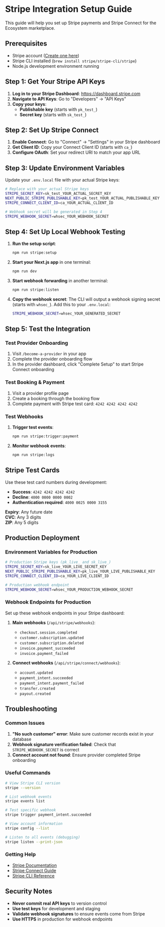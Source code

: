 # Stripe Integration Setup Guide

This guide will help you set up Stripe payments and Stripe Connect for the Ecosystem marketplace.

## Prerequisites

- Stripe account ([Create one here](https://dashboard.stripe.com/register))
- Stripe CLI installed (`brew install stripe/stripe-cli/stripe`)
- Node.js development environment running

## Step 1: Get Your Stripe API Keys

1. **Log in to your Stripe Dashboard**: https://dashboard.stripe.com
2. **Navigate to API Keys**: Go to "Developers" → "API Keys"
3. **Copy your keys**:
   - **Publishable key** (starts with `pk_test_`)
   - **Secret key** (starts with `sk_test_`)

## Step 2: Set Up Stripe Connect

1. **Enable Connect**: Go to "Connect" → "Settings" in your Stripe dashboard
2. **Get Client ID**: Copy your Connect Client ID (starts with `ca_`)
3. **Configure OAuth**: Set your redirect URI to match your app URL

## Step 3: Update Environment Variables

Update your `.env.local` file with your actual Stripe keys:

```bash
# Replace with your actual Stripe keys
STRIPE_SECRET_KEY=sk_test_YOUR_ACTUAL_SECRET_KEY
NEXT_PUBLIC_STRIPE_PUBLISHABLE_KEY=pk_test_YOUR_ACTUAL_PUBLISHABLE_KEY
STRIPE_CONNECT_CLIENT_ID=ca_YOUR_ACTUAL_CLIENT_ID

# Webhook secret will be generated in Step 4
STRIPE_WEBHOOK_SECRET=whsec_YOUR_WEBHOOK_SECRET
```

## Step 4: Set Up Local Webhook Testing

1. **Run the setup script**:
   ```bash
   npm run stripe:setup
   ```

2. **Start your Next.js app** in one terminal:
   ```bash
   npm run dev
   ```

3. **Start webhook forwarding** in another terminal:
   ```bash
   npm run stripe:listen
   ```

4. **Copy the webhook secret**: The CLI will output a webhook signing secret (starts with `whsec_`). Add this to your `.env.local`:
   ```bash
   STRIPE_WEBHOOK_SECRET=whsec_YOUR_GENERATED_SECRET
   ```

## Step 5: Test the Integration

### Test Provider Onboarding
1. Visit `/become-a-provider` in your app
2. Complete the provider onboarding flow
3. In the provider dashboard, click "Complete Setup" to start Stripe Connect onboarding

### Test Booking & Payment
1. Visit a provider profile page
2. Create a booking through the booking flow
3. Complete payment with Stripe test card: `4242 4242 4242 4242`

### Test Webhooks
1. **Trigger test events**:
   ```bash
   npm run stripe:trigger:payment
   ```

2. **Monitor webhook events**:
   ```bash
   npm run stripe:logs
   ```

## Stripe Test Cards

Use these test card numbers during development:

- **Success**: `4242 4242 4242 4242`
- **Decline**: `4000 0000 0000 0002`
- **Authentication required**: `4000 0025 0000 3155`

**Expiry**: Any future date  
**CVC**: Any 3 digits  
**ZIP**: Any 5 digits

## Production Deployment

### Environment Variables for Production

```bash
# Production Stripe keys (pk_live_ and sk_live_)
STRIPE_SECRET_KEY=sk_live_YOUR_LIVE_SECRET_KEY
NEXT_PUBLIC_STRIPE_PUBLISHABLE_KEY=pk_live_YOUR_LIVE_PUBLISHABLE_KEY
STRIPE_CONNECT_CLIENT_ID=ca_YOUR_LIVE_CLIENT_ID

# Production webhook endpoint
STRIPE_WEBHOOK_SECRET=whsec_YOUR_PRODUCTION_WEBHOOK_SECRET
```

### Webhook Endpoints for Production

Set up these webhook endpoints in your Stripe dashboard:

1. **Main webhooks** (`/api/stripe/webhooks`):
   - `checkout.session.completed`
   - `customer.subscription.updated`
   - `customer.subscription.deleted`
   - `invoice.payment_succeeded`
   - `invoice.payment_failed`

2. **Connect webhooks** (`/api/stripe/connect/webhooks`):
   - `account.updated`
   - `payment_intent.succeeded`
   - `payment_intent.payment_failed`
   - `transfer.created`
   - `payout.created`

## Troubleshooting

### Common Issues

1. **"No such customer" error**: Make sure customer records exist in your database
2. **Webhook signature verification failed**: Check that `STRIPE_WEBHOOK_SECRET` is correct
3. **Connect account not found**: Ensure provider completed Stripe onboarding

### Useful Commands

```bash
# View Stripe CLI version
stripe --version

# List webhook events
stripe events list

# Test specific webhook
stripe trigger payment_intent.succeeded

# View account information
stripe config --list

# Listen to all events (debugging)
stripe listen --print-json
```

### Getting Help

- [Stripe Documentation](https://stripe.com/docs)
- [Stripe Connect Guide](https://stripe.com/docs/connect)
- [Stripe CLI Reference](https://stripe.com/docs/cli)

## Security Notes

- **Never commit real API keys** to version control
- **Use test keys** for development and staging
- **Validate webhook signatures** to ensure events come from Stripe
- **Use HTTPS** in production for webhook endpoints